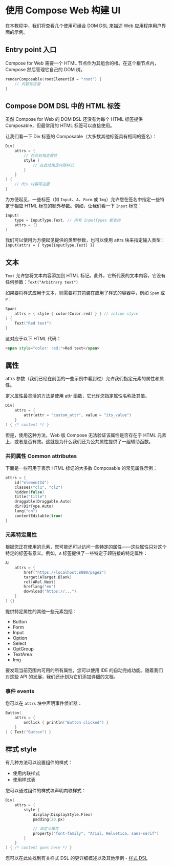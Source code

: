 # 使用 Compose Web 构建 UI

在本教程中，我们将查看几个使用可组合 DOM DSL 来描述 Web 应用程序用户界面的示例。

## Entry point 入口

Compose for Web 需要一个 HTML 节点作为其组合的根。在这个根节点内，Compose 然后管理它自己的 DOM 树。

```kotlin
renderComposable(rootElementId = "root") {
    // 内容写这里
}
```

## Compose DOM DSL 中的 HTML 标签

虽然 Compose for Web 的 DOM DSL 还没有为每个 HTML 标签提供 Composable，但最常用的 HTML 标签可以直接使用。

让我们看一下 Div 标签的 Composable（大多数其他标签具有相同的签名）：

```kotlin
Div(
    attrs = {
        // 在此处指定属性
        style {
            // 在此处指定内联样式
        }
    }
) {
    // div 内容写这里
}
```

为方便起见，一些标签（如 `Input`、`A`、`Form` 或 `Img`）允许您在签名中指定一些特定于相应 HTML 标签的额外参数。例如，让我们看一下 `Input` 标签：

```kotlin
Input(
    type = InputType.Text, // 所有 InputTypes 都支持
    attrs = {}
)
```

我们可以使用为方便起见提供的类型参数，也可以使用 attrs 块来指定输入类型： `Input(attrs = { type(InputType.Text) })`

## 文本

`Text` 允许您将文本内容添加到 HTML 标记。此外，它所代表的文本内容，它没有任何参数：`Text("Arbitrary text")`

如果要将样式应用于文本，则需要将其包装在应用了样式的容器中，例如 `Span` 或 `P`：

```kotlin
Span(
    attrs = { style { color(Color.red) } } // inline style
) {
    Text("Red text")
}
```

这对应于以下 HTML 代码：

```html
<span style="color: red;">Red text</span>
```

## 属性

attrs 参数（我们已经在前面的一些示例中看到过）允许我们指定元素的属性和属性。

定义属性最灵活的方法是使用 attr 函数，它允许您指定属性名称及其值。

```kotlin
Div(
    attrs = {
        attr(attr = "custom_attr", value = "its_value")
    }
) { /* content */ }
```

但是，使用这种方法，Web 版 Compose 无法验证该属性是否存在于 HTML 元素上，或者是否有效。这就是为什么我们还为公共属性提供了一组辅助函数。

### 共同属性 Common attributes

下面是一些可用于表示 HTML 标记的大多数 Composable 的常见属性示例：

```kotlin
attrs = {
    id("elementId")
    classes("cl1", "cl2")
    hidden(false)
    title("title")
    draggable(Draggable.Auto)
    dir(DirType.Auto)
    lang("en")
    contentEditable(true)
}
```

### 元素特定属性

根据您正在使用的元素，您可能还可以访问一些特定的属性——这些属性只对这个特定的标签有意义。例如，`A` 标签提供了一些特定于超链接的特定属性：

```kotlin
A(
    attrs = {
        href("https://localhost:8080/page2")
        target(ATarget.Blank)
        rel(ARel.Next)
        hreflang("en")
        download("https://...")
    }
) {}
```

提供特定属性的其他一些元素包括：

- Button
- Form
- Input
- Option
- Select
- OptGroup
- TextArea
- Img

要发现当前范围内可用的所有属性，您可以使用 IDE 的自动完成功能。随着我们对这些 API 的发展，我们还计划为它们添加详细的文档。

### 事件 events

您可以在 `attrs` 块中声明事件侦听器：

```kotlin
Button(
    attrs = {
        onClick { println("Button clicked") }
    }
) { Text("Button") }
```

## 样式 style

有几种方法可以设置组件的样式：

- 使用内联样式
- 使用样式表

您可以通过组件的样式块声明内联样式：

```kotlin
Div(
    attrs = {
        style {
            display(DisplayStyle.Flex)
            padding(20.px)

            // 自定义属性
            property("font-family", "Arial, Helvetica, sans-serif")
        }
    }
) { /* content goes here */ }
```

您可以在此处找到有关样式 DSL 的更详细概述以及其他示例 - [样式 DSL](https://github.com/JetBrains/compose-jb/blob/master/tutorials/Web/Style_Dsl/README.md)